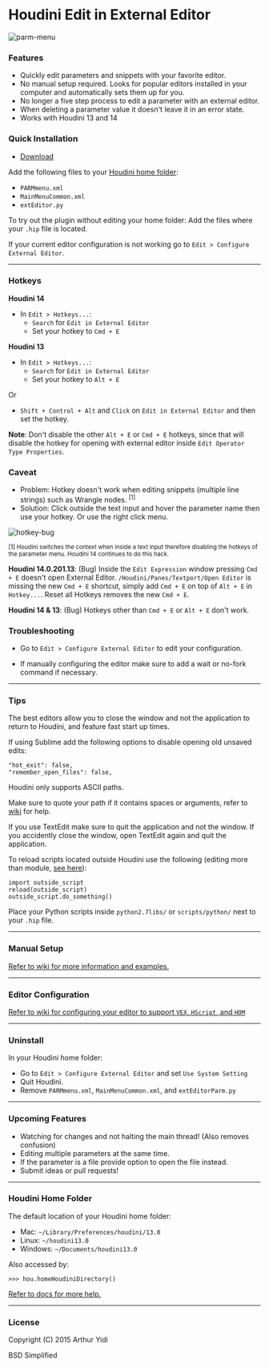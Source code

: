 # Houdini Edit in External Editor

![parm-menu](https://raw.githubusercontent.com/wiki/ArthurYidi/Houdini-External-Editor/images/parm-menu.png)

### Features
- Quickly edit parameters and snippets with your favorite editor.
- No manual setup required. Looks for popular editors installed in your computer and
  automatically sets them up for you.
- No longer a five step process to edit a parameter with an external editor.
- When deleting a parameter value it doesn't leave it in an error state.
- Works with Houdini 13 and 14

### Quick Installation

- [Download](https://github.com/ArthurYidi/Houdini-External-Editor/archive/master.zip)

Add the following files to your [Houdini home folder](#houdini-home-folder):
- `PARMmenu.xml`
- `MainMenuCommon.xml`
- `extEditor.py`

To try out the plugin without editing your home folder: Add the files where your `.hip` file is located.

If your current editor configuration is not working go to `Edit > Configure External Editor`.

-----------------------------------

### Hotkeys

**Houdini 14**

- In `Edit > Hotkeys...`:
    - `Search` for `Edit in External Editor`
    - Set your hotkey to `Cmd + E`

**Houdini 13**

- In `Edit > Hotkeys...`:
    - `Search` for `Edit in External Editor`
    - Set your hotkey to `Alt + E`

Or

- `Shift + Control + Alt` and `Click` on `Edit in External Editor` and then set the hotkey.

__Note__: Don't disable the other `Alt + E` or `Cmd + E` hotkeys, since that will disable the hotkey for opening with external editor inside `Edit Operator Type Properties`.


### Caveat
- Problem: Hotkey doesn't work when editing snippets (multiple line strings) such
  as Wrangle nodes. <sup>[1]</sup>
- Solution: Click outside the text input and hover the parameter name then
  use your hotkey. Or use the right click menu.

![hotkey-bug](https://raw.githubusercontent.com/wiki/ArthurYidi/Houdini-External-Editor/images/hotkey-bug.png)

<sup>[1] Houdini switches the context when inside a text input therefore disabling the hotkeys of the parameter menu. Houdini 14 continues to do this hack.</sup>

__Houdini 14.0.201.13__: (Bug) Inside the `Edit Expression` window pressing `Cmd + E` doesn't open External Editor. `/Houdini/Panes/Textport/Open Editor` is missing the new `Cmd + E` shortcut, simply add `Cmd + E` on top of `Alt + E` in `Hotkey...`. Reset all Hotkeys removes the new `Cmd + E`.

__Houdini 14 & 13__: (Bug) Hotkeys other than `Cmd + E` or `Alt + E` don't work.

### Troubleshooting 
- Go to `Edit > Configure External Editor` to edit your configuration.

- If manually configuring the editor make sure to add a wait or no-fork command
  if necessary. 

-----------------------------------

### Tips
The best editors allow you to close the window and not the application to
return to Houdini, and feature fast start up times.

If using Sublime add the following options to disable opening old unsaved edits:

    "hot_exit": false,
    "remember_open_files": false,

Houdini only supports ASCII paths.

Make sure to quote your path if it contains spaces or arguments, refer to [wiki](https://github.com/ArthurYidi/Houdini-External-Editor/wiki/Manual-External-Editor-Configuration) for help.

If you use TextEdit make sure to quit the application and not the window. If you accidently close the window, open TextEdit again and quit the application.

To reload scripts located outside Houdini use the following (editing more than module, [see here](http://pyunit.sourceforge.net/notes/reloading.html)):

    import outside_script
    reload(outside_script)
    outside_script.do_something()

Place your Python scripts inside `python2.7libs/` or `scripts/python/` next to your `.hip` file.

----------------------------------
### Manual Setup

[Refer to wiki for more information and examples.](https://github.com/ArthurYidi/Houdini-External-Editor/wiki/Manual-External-Editor-Configuration)

----------------------------------
### Editor Configuration

[Refer to wiki for configuring your editor to support `VEX`, `HScript`, and `HOM`](https://github.com/ArthurYidi/Houdini-External-Editor/wiki/Editor-Configuration)

----------------------------------

### Uninstall
In your Houdini home folder:
- Go to `Edit > Configure External Editor` and set `Use System Setting`
- Quit Houdini.
- Remove `PARMmenu.xml`, `MainMenuCommon.xml`, and `extEditorParm.py`

----------------------------------

### Upcoming Features
- Watching for changes and not halting the main thread! (Also removes confusion)
- Editing multiple parameters at the same time.
- If the parameter is a file provide option to open the file instead.
- Submit ideas or pull requests!

----------------------------------
### Houdini Home Folder

The default location of your Houdini home folder:

- Mac: `~/Library/Preferences/houdini/13.0`
- Linux: `~/houdini13.0`
- Windows: `~/Documents/houdini13.0`

Also accessed by:

`>>> hou.homeHoudiniDirectory()`

[Refer to docs for more help.](http://www.sidefx.com/docs/current/basics/config_env)

----------------------------------

### License
Copyright (C) 2015  Arthur Yidi

BSD Simplified
